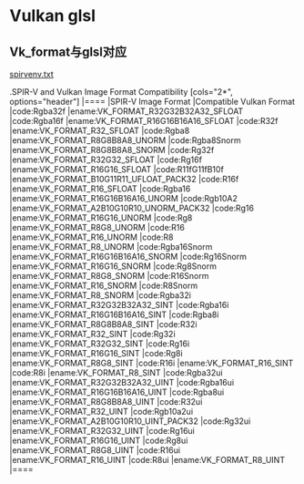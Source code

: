# Vulkan glsl

## Vk_format与glsl对应

[spirvenv.txt](https://git.sr.ht/~sircmpwn/vulkan-docs/tree/c75ae4fb18742c564d29503b598413879f920d2f/item/appendices/spirvenv.txt)

.SPIR-V and Vulkan Image Format Compatibility
[cols="2*", options="header"]
|====
|SPIR-V Image Format    |Compatible Vulkan Format
|code:Rgba32f           |ename:VK_FORMAT_R32G32B32A32_SFLOAT
|code:Rgba16f           |ename:VK_FORMAT_R16G16B16A16_SFLOAT
|code:R32f              |ename:VK_FORMAT_R32_SFLOAT
|code:Rgba8             |ename:VK_FORMAT_R8G8B8A8_UNORM
|code:Rgba8Snorm        |ename:VK_FORMAT_R8G8B8A8_SNORM
|code:Rg32f             |ename:VK_FORMAT_R32G32_SFLOAT
|code:Rg16f             |ename:VK_FORMAT_R16G16_SFLOAT
|code:R11fG11fB10f      |ename:VK_FORMAT_B10G11R11_UFLOAT_PACK32
|code:R16f              |ename:VK_FORMAT_R16_SFLOAT
|code:Rgba16            |ename:VK_FORMAT_R16G16B16A16_UNORM
|code:Rgb10A2           |ename:VK_FORMAT_A2B10G10R10_UNORM_PACK32
|code:Rg16              |ename:VK_FORMAT_R16G16_UNORM
|code:Rg8               |ename:VK_FORMAT_R8G8_UNORM
|code:R16               |ename:VK_FORMAT_R16_UNORM
|code:R8                |ename:VK_FORMAT_R8_UNORM
|code:Rgba16Snorm       |ename:VK_FORMAT_R16G16B16A16_SNORM
|code:Rg16Snorm         |ename:VK_FORMAT_R16G16_SNORM
|code:Rg8Snorm          |ename:VK_FORMAT_R8G8_SNORM
|code:R16Snorm          |ename:VK_FORMAT_R16_SNORM
|code:R8Snorm           |ename:VK_FORMAT_R8_SNORM
|code:Rgba32i           |ename:VK_FORMAT_R32G32B32A32_SINT
|code:Rgba16i           |ename:VK_FORMAT_R16G16B16A16_SINT
|code:Rgba8i            |ename:VK_FORMAT_R8G8B8A8_SINT
|code:R32i              |ename:VK_FORMAT_R32_SINT
|code:Rg32i             |ename:VK_FORMAT_R32G32_SINT
|code:Rg16i             |ename:VK_FORMAT_R16G16_SINT
|code:Rg8i              |ename:VK_FORMAT_R8G8_SINT
|code:R16i              |ename:VK_FORMAT_R16_SINT
|code:R8i               |ename:VK_FORMAT_R8_SINT
|code:Rgba32ui          |ename:VK_FORMAT_R32G32B32A32_UINT
|code:Rgba16ui          |ename:VK_FORMAT_R16G16B16A16_UINT
|code:Rgba8ui           |ename:VK_FORMAT_R8G8B8A8_UINT
|code:R32ui             |ename:VK_FORMAT_R32_UINT
|code:Rgb10a2ui         |ename:VK_FORMAT_A2B10G10R10_UINT_PACK32
|code:Rg32ui            |ename:VK_FORMAT_R32G32_UINT
|code:Rg16ui            |ename:VK_FORMAT_R16G16_UINT
|code:Rg8ui             |ename:VK_FORMAT_R8G8_UINT
|code:R16ui             |ename:VK_FORMAT_R16_UINT
|code:R8ui              |ename:VK_FORMAT_R8_UINT
|====
